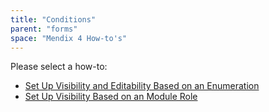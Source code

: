```yaml
---
title: "Conditions"
parent: "forms"
space: "Mendix 4 How-to's"
---
```

Please select a how-to:

*   [Set Up Visibility and Editability Based on an Enumeration](set-up-visibility-and-editability-based-on-an-enumeration)
*   [Set Up Visibility Based on an Module Role](set-up-visibility-based-on-an-module-role)
